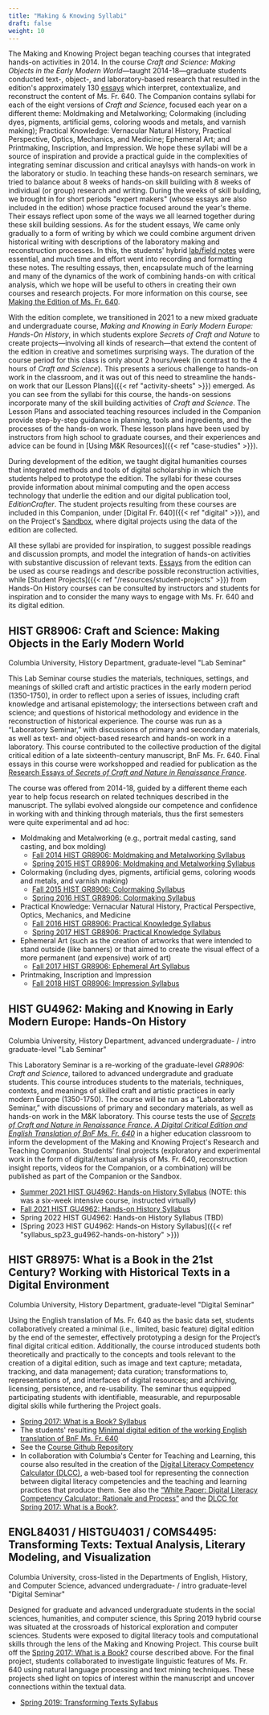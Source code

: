 ```yaml
---
title: "Making & Knowing Syllabi"
draft: false
weight: 10
---
```

The Making and Knowing Project began teaching courses that integrated hands-on activities in 2014. In the course *Craft and Science: Making Objects in the Early Modern World*&mdash;taught 2014-18&mdash;graduate students conducted text-, object-, and laboratory-based research that resulted in the edition's approximately 130 [essays](https://edition640.makingandknowing.org/#/essays) which interpret, contextualize, and reconstruct the content of Ms. Fr. 640. The Companion contains syllabi for each of the eight versions of _Craft and Science_, focused each year on a different theme: Moldmaking and Metalworking; Colormaking (including dyes, pigments, artificial gems, coloring woods and metals, and varnish making); Practical Knowledge: Vernacular Natural History, Practical Perspective, Optics, Mechanics, and Medicine; Ephemeral Art; and Printmaking, Inscription, and Impression. We hope these syllabi will be a source of inspiration and provide a practical guide in the complexities of integrating seminar discussion and critical anaylsys with hands-on work in the laboratory or studio. In teaching these hands-on research seminars, we tried to balance about 8 weeks of hands-on skill building with 8 weeks of individual (or group) research and writing. During the weeks of skill building, we brought in for short periods "expert makers" (whose essays are also included in the edition) whose practice focused around the year's theme. Their essays reflect upon some of the ways we all learned together during these skill building sessions. As for the student essays, We came only gradually to a form of writing by which we could combine argument driven historical writing with descriptions of the laboratory making and reconstruction processes. In this, the students' hybrid [lab/field notes](https://fieldnotes.makingandknowing.org) were essential, and much time and effort went into recording and formatting these notes. The resulting essays, then, encapsulate much of the learning and many of the dynamics of the work of combining hands-on with critical analysis, which we hope will be useful to others in creating their own courses and research projects. For more information on this course, see [Making the Edition of Ms. Fr. 640](https://edition640.makingandknowing.org/#/essays/ann_329_ie_19).

With the edition complete, we transitioned in 2021 to a new mixed graduate and undergraduate course, *Making and Knowing in Early Modern Europe: Hands-On History*, in which students explore *Secrets of Craft and Nature* to create projects&mdash;involving all kinds of research&mdash;that extend the content of the edition in creative and sometimes surprising ways. The duration of the course period for this class is only about 2 hours/week (in contrast to the 4 hours of _Craft and Science_). This presents a serious challenge to hands-on work in the classroom, and it was out of this need to streamline the hands-on work that our [Lesson Plans]({{< ref "activity-sheets" >}}) emerged. As you can see from the syllabi for this course, the hands-on sessions incorporate many of the skill building activities of _Craft and Science_. The Lesson Plans and associated teaching resources included in the Companion provide step-by-step guidance in planning, tools and ingredients, and the processes of the hands-on work. These lesson plans have been used by instructors from high school to graduate courses, and their experiences and advice can be found in [Using M&K Resources]({{< ref "case-studies" >}}).

During development of the edition, we taught digital humanities courses that integrated methods and tools of digital scholarship in which the students helped to prototype the edition. The syllabi for these courses provide information about minimal computing and the open access technology that underlie the edition and our digital publication tool, *EditionCrafter*. The student projects resulting from these courses are included in this Companion, under [Digital Fr. 640]({{< ref "digital" >}}), and on the Project's [Sandbox](https://cu-mkp.github.io/sandbox/), where digital projects using the data of the edition are collected.

All these syllabi are provided for inspiration, to suggest possible readings and discussion prompts, and model the integration of hands-on activities with substantive discussion of relevant texts. [Essays](https://edition640.makingandknowing.org/#/essays) from the edition can be used as course readings and describe possible reconstruction activities, while [Student Projects]({{< ref "/resources/student-projects" >}}) from Hands-On History courses can be consulted by instructors and students for inspiration and to consider the many ways to engage with Ms. Fr. 640 and its digital edition.

## HIST GR8906: Craft and Science: Making Objects in the Early Modern World

Columbia University, History Department, graduate-level "Lab Seminar"

This Lab Seminar course studies the materials, techniques, settings, and meanings of skilled craft and artistic practices in the early modern period (1350-1750), in order to reflect upon a series of issues, including craft knowledge and artisanal epistemology; the intersections between craft and science; and questions of historical methodology and evidence in the reconstruction of historical experience. The course was run as a “Laboratory Seminar,” with discussions of primary and secondary materials, as well as text- and object-based research and hands-on work in a laboratory. This course contributed to the collective production of the digital critical edition of a late sixteenth-century manuscript, BnF Ms. Fr. 640. Final essays in this course were workshopped and readied for publication as the [Research Essays of *Secrets of Craft and Nature in Renaissance France*](https://edition640.makingandknowing.org/#/essays). 

The course was offered from 2014-18, guided by a different theme each year to help focus research on related techniques described in the manuscript. The syllabi evolved alongside our competence and confidence in working with and thinking through materials, thus the first semesters were quite experimental and ad hoc:

- Moldmaking and Metalworking (e.g., portrait medal casting, sand casting, and box molding)
     - [Fall 2014 HIST GR8906: Moldmaking and Metalworking Syllabus](https://docs.google.com/document/d/e/2PACX-1vT7See-Ba9a_RleKzJF65ucAyQBOHyanuXDYTtQ4CIVGQmCHaWpULYhvyOiFUUUyH6lDokCQOtwJ907/pub)
     - [Spring 2015 HIST GR8906: Moldmaking and Metalworking Syllabus](https://docs.google.com/document/d/e/2PACX-1vQBhcm7nzcjq-fnpeu2FNVSFvr7dye6jf1YE_ORgu6RLc-Suk-C36Qvvk2BAMo6BXXpO63OpG_ZYhLs/pub)
- Colormaking (including dyes, pigments, artificial gems, coloring woods and metals, and varnish making)
     - [Fall 2015 HIST GR8906: Colormaking Syllabus](https://docs.google.com/document/d/e/2PACX-1vR77RXxNNfNA4lyT4c9s1VMgEpqo4oM_xAv8nrUi4TBqwSE3wOE96I3CnxmXUhGXgvDI9_zc9fDGwGe/pub)
     - [Spring 2016 HIST GR8906: Colormaking Syllabus](https://docs.google.com/document/d/e/2PACX-1vQ3yUhTLMGkUYU2VH-kczSWOegBvhAKYUr69oF1UK6beqIOkJ-VMFnRmD0D3ib6Oh6U6Cc5kAhVpCmb/pub)
- Practical Knowledge: Vernacular Natural History, Practical Perspective, Optics, Mechanics, and Medicine
     - [Fall 2016 HIST GR8906: Practical Knowledge Syllabus](https://docs.google.com/document/d/e/2PACX-1vTzLSf_qzMiLKAr4ay8vKzBAHjjZaetENhK-ITmg18rblEbal7hfuUXpUKgFt9NtLW8W29g9KuIX8_8/pub)
     - [Spring 2017 HIST GR8906: Practical Knowledge Syllabus](https://docs.google.com/document/d/e/2PACX-1vTfqF4UNMaSLjX-FmXA6vOz6calSfPMMUfGaUpw8CjcUFcBtXXj7b1XLOOSHMVKUDljAcXGzDSCrevx/pub)
- Ephemeral Art (such as the creation of artworks that were intended to stand outside (like banners) or that aimed to create the visual effect of a more permanent (and expensive) work of art)
     - [Fall 2017 HIST GR8906: Ephemeral Art Syllabus](https://docs.google.com/document/d/e/2PACX-1vRvNiZIaubDG_Cb1F8KOF8gV0sFBiGr01W3iXmDJV3yTFgeGp1teBwg2MkwUZ4TCGRglJ6Y1bK3XUMv/pub)
- Printmaking, Inscription and Impression
     - [Fall 2018 HIST GR8906: Impression Syllabus](https://docs.google.com/document/d/e/2PACX-1vQoa_ox8PAc99ebdx4wxFPULy7aLHSJIyltikSRo7CsNocqS8EfIfCCl9qDIUpaxn0iqsfdmjg9lbpX/pub)

## HIST GU4962: Making and Knowing in Early Modern Europe: Hands-On History

Columbia University, History Department, advanced undergraduate- / intro graduate-level "Lab Seminar"

This Laboratory Seminar is a re-working of the graduate-level *GR8906: Craft and Science*, tailored to advanced undergradute and graduate students. This course introduces students to the materials, techniques, contexts, and meanings of skilled craft and artistic practices in early modern Europe (1350-1750). The course will be run as a “Laboratory Seminar,” with discussions of primary and secondary materials, as well as hands-on work in the M&K laboratory. This course tests the use of [*Secrets of Craft and Nature in Renaissance France. A Digital Critical Edition and English Translation of BnF Ms. Fr. 640*](https://edition640.makingandknowing.org/) in a higher education classroom to inform the development of the Making and Knowing Project's Research and Teaching Companion. Students’ final projects (exploratory and experimental work in the form of digital/textual analysis of Ms. Fr. 640, reconstruction insight reports, videos for the Companion, or a combination) will be published as part of the Companion or the Sandbox.
- [Summer 2021 HIST GU4962: Hands-on History Syllabus](https://docs.google.com/document/d/e/2PACX-1vTdDTbjg3Wo-03RCA7KtszFF-nVyY0ECotExiQK8SnNpBQ_zNC0tBv9f_RUCujxGlTkdFTZiGicbVKO/pub) (NOTE: this was a six-week intensive course, instructed virtually)
- [Fall 2021 HIST GU4962: Hands-on History Syllabus](https://docs.google.com/document/d/e/2PACX-1vSwHOvl3vKELpALapOMMPWTRYaTkVxSn6n9243mOpekLYzlzpIbpmjzZjaRcFnj_RCi3iwNKSm5qBHS/pub)
- Spring 2022 HIST GU4962: Hands-on History Syllabus (TBD)
- [Spring 2023 HIST GU4962: Hands-on History Syllabus]({{< ref "syllabus_sp23_gu4962-hands-on-history" >}})

## HIST GR8975: What is a Book in the 21st Century? Working with Historical Texts in a Digital Environment

Columbia University, History Department, graduate-level "Digital Seminar"

Using the English translation of Ms. Fr. 640 as the basic data set, students collaboratively created a minimal (i.e., limited, basic feature) digital edition by the end of the semester, effectively prototyping a design for the Project’s final digital critical edition. Additionally, the course introduced students both theoretically and practically to the concepts and tools relevant to the creation of a digital edition, such as image and text capture; metadata, tracking, and data management; data curation; transformations to, representations of, and interfaces of digital resources; and archiving, licensing, persistence, and re-usability. The seminar thus equipped participating students with identifiable, measurable, and repurposable digital skills while furthering the Project goals.
- [Spring 2017: What is a Book? Syllabus](https://www.makingandknowing.org/wp-content/uploads/2019/10/Website-Syllabus_Digital_course.pdf)
- The students' resulting [Minimal digital edition of the working English translation of BnF Ms. Fr. 640](https://cu-mkp.github.io/GR8975-edition/)
- See the [Course Github Repository](https://github.com/cu-mkp/GR8975)
- In collaboration with Columbia's Center for Teaching and Learning, this course also resulted in the creation of the [Digital Literacy Competency Calculator (DLCC)](https://ccnmtl.github.io/digital-literacy/), a web-based tool for representing the connection between digital literacy competencies and the teaching and learning practices that produce them. See also the [“White Paper: Digital Literacy Competency Calculator: Rationale and Process”](https://docs.google.com/document/d/11Em2vX-jJw_4QoP62STwVo1i5cNi81ARft9j7gOQsoA/edit?usp=sharing) and the [DLCC for Spring 2017: What is a Book?](https://cu-mkp.github.io/diglit-gr8975/).

## ENGL84031 / HISTGU4031 / COMS4495: Transforming Texts: Textual Analysis, Literary Modeling, and Visualization

Columbia University, cross-listed in the Departments of English, History, and Computer Science, advanced undergraduate- / intro graduate-level "Digital Seminar"

Designed for graduate and advanced undergraduate students in the social sciences, humanities, and computer science, this Spring 2019 hybrid course was situated at the crossroads of historical exploration and computer sciences. Students were exposed to digital literacy tools and computational skills through the lens of the Making and Knowing Project. This course built off the [Spring 2017: What is a Book?](https://www.makingandknowing.org/wp-content/uploads/2019/10/Website-Syllabus_Digital_course.pdf) course described above. For the final project, students collaborated to investigate linguistic features of Ms. Fr. 640 using natural language processing and text mining techniques. These projects shed light on topics of interest within the manuscript and uncover connections within the textual data.
- [Spring 2019: Transforming Texts Syllabus](https://docs.google.com/document/d/e/2PACX-1vQPLMeJc5B32slPAKIv-4W29hj_G6WR7dVQ7TTbYA7oStHv-Ze7BP5BUkQhUvFgXGXGlylSL6BsL2jT/pub)
